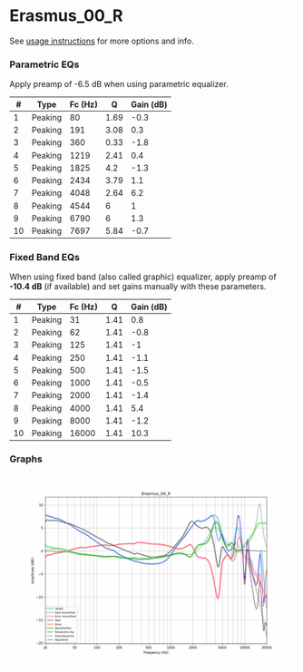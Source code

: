 # Erasmus_00_R
See [usage instructions](https://github.com/jaakkopasanen/AutoEq#usage) for more options and info.

### Parametric EQs
Apply preamp of -6.5 dB when using parametric equalizer.

|   # | Type    |   Fc (Hz) |    Q |   Gain (dB) |
|-----|---------|-----------|------|-------------|
|   1 | Peaking |        80 | 1.69 |        -0.3 |
|   2 | Peaking |       191 | 3.08 |         0.3 |
|   3 | Peaking |       360 | 0.33 |        -1.8 |
|   4 | Peaking |      1219 | 2.41 |         0.4 |
|   5 | Peaking |      1825 | 4.2  |        -1.3 |
|   6 | Peaking |      2434 | 3.79 |         1.1 |
|   7 | Peaking |      4048 | 2.64 |         6.2 |
|   8 | Peaking |      4544 | 6    |         1   |
|   9 | Peaking |      6790 | 6    |         1.3 |
|  10 | Peaking |      7697 | 5.84 |        -0.7 |

### Fixed Band EQs
When using fixed band (also called graphic) equalizer, apply preamp of **-10.4 dB** (if available) and set gains manually with these parameters.

|   # | Type    |   Fc (Hz) |    Q |   Gain (dB) |
|-----|---------|-----------|------|-------------|
|   1 | Peaking |        31 | 1.41 |         0.8 |
|   2 | Peaking |        62 | 1.41 |        -0.8 |
|   3 | Peaking |       125 | 1.41 |        -1   |
|   4 | Peaking |       250 | 1.41 |        -1.1 |
|   5 | Peaking |       500 | 1.41 |        -1.5 |
|   6 | Peaking |      1000 | 1.41 |        -0.5 |
|   7 | Peaking |      2000 | 1.41 |        -1.4 |
|   8 | Peaking |      4000 | 1.41 |         5.4 |
|   9 | Peaking |      8000 | 1.41 |        -1.2 |
|  10 | Peaking |     16000 | 1.41 |        10.3 |

### Graphs
![](./Erasmus_00_R.png)
